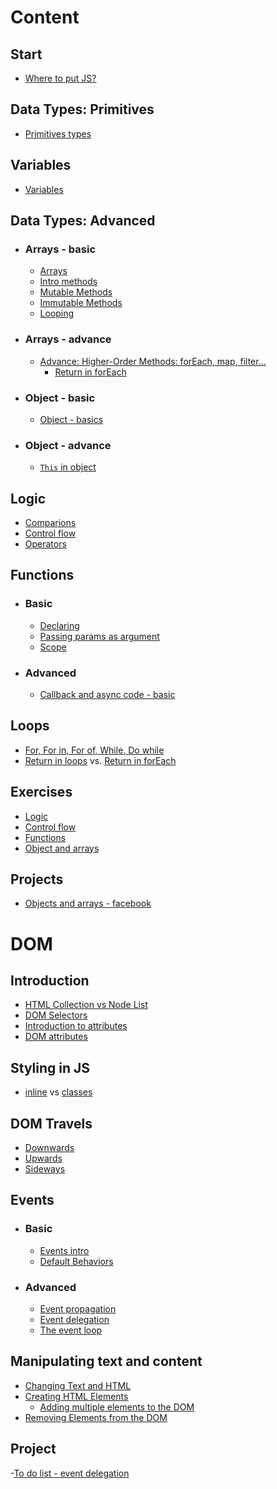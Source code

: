 # Content 
## Start
- [Where to put JS?](https://github.com/Chomikens/ZTM-JS/blob/0-WhereToPutJS/Where-to-put-JS/index.html)

## Data Types: Primitives
- [Primitives types](https://github.com/Chomikens/ZTM-JS/blob/1-types/types/types.md)

## Variables
- [Variables](https://github.com/Chomikens/ZTM-JS/blob/3-variables/variables/variables.md)

## Data Types: Advanced
- ###  Arrays - basic 
    - [Arrays](https://github.com/Chomikens/ZTM-JS/blob/7-arrays/arrays/arrays.md)
    - [Intro methods](https://github.com/Chomikens/ZTM-JS/blob/7-arrays/arrays/arraysMethodsIntro.md)
    - [Mutable Methods](https://github.com/Chomikens/ZTM-JS/blob/7-arrays/arrays/arraysMethodsMutable.md)
    - [Immutable Methods](https://github.com/Chomikens/ZTM-JS/blob/7-arrays/arrays/arraysMethodsUnmutable.md)
    - [Looping](https://github.com/Chomikens/ZTM-JS/blob/9-loops/loops.md)
- ### Arrays - advance   
    - [Advance: Higher-Order Methods: forEach, map, filter...](https://github.com/Chomikens/ZTM-JS/blob/7-arrays/arrays/arraysHigherOrderFunction.md)
        - [Return in forEach](https://github.com/Chomikens/ZTM-JS/blob/7-arrays/arrays/arraysHigherOrderFunction.md#important---return-in-foreach)
- ### Object - basic 
    - [Object - basics](https://github.com/Chomikens/ZTM-JS/blob/8-objects/objects/objects.md)
- ### Object - advance   
    - [`This` in object](https://github.com/Chomikens/ZTM-JS/blob/8-objects/objects/this.md)

## Logic
- [Comparions](https://github.com/Chomikens/ZTM-JS/blob/2-compations/comparions/comparions.md)
- [Control flow ](https://github.com/Chomikens/ZTM-JS/tree/4-controlFlow/control-flow)
- [Operators](https://github.com/Chomikens/ZTM-JS/blob/5-logicalOperators/logical-operators.md)

## Functions 
- ###  Basic
    - [Declaring](https://github.com/Chomikens/ZTM-JS/blob/6-function/fuction/function.md)
    - [Passing params as argument](https://github.com/Chomikens/ZTM-JS/blob/6-function/fuction/arguments-and-params.md)
    - [Scope](https://github.com/Chomikens/ZTM-JS/blob/15-scope/scope/scope.md#scope)
-  ### Advanced
    - [Callback and async code - basic](https://github.com/Chomikens/ZTM-JS/blob/6-function/fuction/callbacks.md)

## Loops 
 - [For, For in, For of, While, Do while](https://github.com/Chomikens/ZTM-JS/blob/9-loops/loops.md)
 - [Return in loops](https://github.com/Chomikens/ZTM-JS/blob/9-loops/loops-tips.md#return-in-loops) vs. [Return in forEach](https://github.com/Chomikens/ZTM-JS/blob/7-arrays/arrays/arraysHigherOrderFunction.md#important---return-in-foreach)

## Exercises 
- [Logic](https://github.com/Chomikens/ZTM-JS/blob/2a-exerci/exercise-first/app-solutions.js)
- [Control flow](https://github.com/Chomikens/ZTM-JS/blob/4a-exercise/exercises/app.js)
- [Functions](https://github.com/Chomikens/ZTM-JS/blob/6a-exercise/exercise/app.js)
- [Object and arrays](https://github.com/Chomikens/ZTM-JS/blob/8a-exercises/exercise/app.js)

## Projects 
- [Objects and arrays - facebook](https://github.com/Chomikens/ZTM-JS/tree/8b-project/project)

# DOM
## Introduction
- [HTML Collection vs Node List](https://github.com/Chomikens/ZTM-JS/blob/10-domSelectors/DOMselectors/selectors.md)
- [DOM Selectors](https://github.com/Chomikens/ZTM-JS/blob/10a-selectors/selectors/selectors.md)
- [Introduction to attributes](https://github.com/Chomikens/ZTM-JS/blob/10b-atributes/attributes/attributes.md#introduction-do-attributes)
- [DOM attributes](https://github.com/Chomikens/ZTM-JS/blob/10b-atributes/attributes/attributes.md#getsetremove-attributes-from-dom)

## Styling in JS
- [inline](https://github.com/Chomikens/ZTM-JS/blob/11-stylingJS/styling/styling-inline.md) vs [classes](https://github.com/Chomikens/ZTM-JS/blob/11-stylingJS/styling/styling-using-classes.md)

## DOM Travels 
 - [Downwards](https://github.com/Chomikens/ZTM-JS/blob/12-DOMTravel/DOMTravel/downwards.md)
 - [Upwards](https://github.com/Chomikens/ZTM-JS/blob/12-DOMTravel/DOMTravel/upwards.md)
 - [Sideways](https://github.com/Chomikens/ZTM-JS/blob/12-DOMTravel/DOMTravel/sideways.md)

## Events
- ###  Basic
    - [Events intro](https://github.com/Chomikens/ZTM-JS/blob/13-events/events/intro.md)
    - [Default Behaviors](https://github.com/Chomikens/ZTM-JS/blob/13-events/events/default-behaviors.md)
- ###  Advanced
    - [Event propagation](https://github.com/Chomikens/ZTM-JS/blob/13-events/events/event-propagation.md)
    - [Event delegation](https://github.com/Chomikens/ZTM-JS/blob/13-events/events/event-delegation.md)
    - [The event loop](https://github.com/Chomikens/ZTM-JS/blob/13-events/events/event-loop.md)

## Manipulating text and content
- [Changing Text and HTML](https://github.com/Chomikens/ZTM-JS/blob/14-DOMchange/changing-DOM/changeHTMLAndContent.md#changing-text-and-html)
- [Creating HTML Elements](https://github.com/Chomikens/ZTM-JS/blob/14-DOMchange/changing-DOM/createElement.md#creating-html-elements)
    - [Adding multiple elements to the DOM](https://github.com/Chomikens/ZTM-JS/blob/14-DOMchange/changing-DOM/addMultipleElements.md#adding-multiple-elements-to-the-dom)
- [Removing Elements from the DOM](https://github.com/Chomikens/ZTM-JS/blob/14-DOMchange/changing-DOM/removeElement.md#removing-elements-from-the-dom)

## Project
-[To do list - event delegation](https://github.com/Chomikens/ZTM-JS-DOM-Challange/blob/main/app.js)